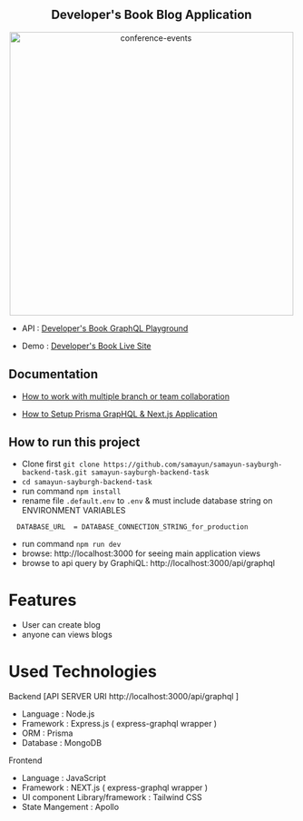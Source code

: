 <h2 align="center"> Developer's Book Blog Application </h2>

<p align="center">      
      <img src="https://miro.medium.com/max/6000/1*ZQywXQQMs32Dray68Sjptg.jpeg" alt="conference-events"  width="500px" /> </br>
</p>

  * API : [Developer's Book GraphQL Playground](https://developersbook.vercel.app/api/graphql)

  * Demo : [Developer's Book Live Site](https://developersbook.vercel.app)
## Documentation

* [How to work with multiple branch or team collaboration](docs/multile-branch-team-collaboration-guideline.md)

* [How to Setup Prisma GrapHQL & Next.js Application ](docs/how-to-setup-graphql-prisma-nextjs-app.md)

## How to run this project
 * Clone first `git clone https://github.com/samayun/samayun-sayburgh-backend-task.git samayun-sayburgh-backend-task`
 * `cd samayun-sayburgh-backend-task`
 * run command `npm install` 
 * rename file `.default.env` to `.env` & must include database string on ENVIRONMENT VARIABLES
```
  DATABASE_URL  = DATABASE_CONNECTION_STRING_for_production
```
 * run command `npm run dev`
 * browse: http://localhost:3000 for seeing main application views
 * browse to api query by GraphiQL: http://localhost:3000/api/graphql
# Features
* User can create blog
* anyone can views blogs
# Used Technologies

Backend [API SERVER URI http://localhost:3000/api/graphql ]
*  Language : Node.js
*  Framework : Express.js ( express-graphql wrapper )
*  ORM : Prisma
*  Database : MongoDB

Frontend

*  Language : JavaScript
*  Framework : NEXT.js ( express-graphql wrapper )
*  UI component Library/framework : Tailwind CSS
*  State Mangement : Apollo
  